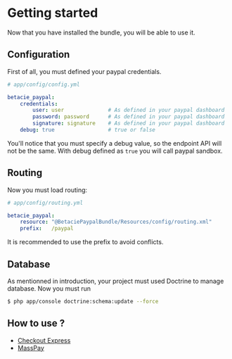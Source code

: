 Getting started
===============

Now that you have installed the bundle, you will be able to use it.

Configuration
-------------

First of all, you must defined your paypal credentials.

```yaml
# app/config/config.yml

betacie_paypal:
    credentials:
        user: user              # As defined in your paypal dashboard
        password: password      # As defined in your paypal dashboard
        signature: signature    # As defined in your paypal dashboard
    debug: true                 # true or false
```

You'll notice that you must specify a debug value, so the endpoint API will not be the same. 
With debug defined as `true` you will call paypal sandbox.

Routing
-------

Now you must load routing:
```yaml
# app/config/routing.yml

betacie_paypal:
    resource: "@BetaciePaypalBundle/Resources/config/routing.xml"
    prefix:   /paypal
```

It is recommended to use the prefix to avoid conflicts.

Database
--------

As mentionned in introduction, your project must used Doctrine to manage database. Now you must run

```bash
$ php app/console doctrine:schema:update --force
```

How to use ?
------------

- [Checkout Express](checkout.md)
- [MassPay](masspay.md)